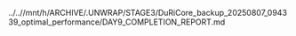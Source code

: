 ../..//mnt/h/ARCHIVE/.UNWRAP/STAGE3/DuRiCore_backup_20250807_094339_optimal_performance/DAY9_COMPLETION_REPORT.md